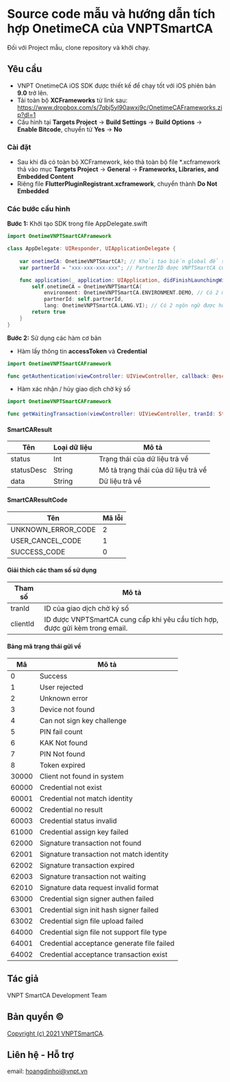 # Source code mẫu và hướng dẫn tích hợp OnetimeCA của VNPTSmartCA

Đối với Project mẫu, clone repository và khởi chạy.

## Yêu cầu

- VNPT OnetimeCA iOS SDK được thiết kế để chạy tốt với iOS phiên bản **9.0** trở lên.
- Tải toàn bộ **XCFrameworks** từ link sau: <https://www.dropbox.com/s/7qbj5yl90awxj9c/OnetimeCAFrameworks.zip?dl=1>
- Cấu hình tại **Targets Project** -> **Build Settings** -> **Build Options** -> **Enable Bitcode**, chuyển từ **Yes** -> **No**

### Cài đặt

- Sau khi đã có toàn bộ XCFramework, kéo thả toàn bộ file *.xcframework thả vào mục **Targets Project** -> **General** -> **Frameworks, Libraries, and Embedded Content**
- Riêng file **FlutterPluginRegistrant.xcframework**, chuyển thành **Do Not Embedded**

### Các bước cấu hình

**Bước 1:** Khởi tạo SDK trong file AppDelegate.swift

```swift
import OnetimeVNPTSmartCAFramework

class AppDelegate: UIResponder, UIApplicationDelegate {
    
    var onetimeCA: OnetimeVNPTSmartCA?; // Khởi tạo biến global để sử dụng ở những file khác trong Project.
    var partnerId = "xxx-xxx-xxx-xxx"; // PartnerID được VNPTSmartCA cung cấp khi yêu cầu tích hợp.

    func application(_ application: UIApplication, didFinishLaunchingWithOptions launchOptions: [UIApplication.LaunchOptionsKey: Any]?) -> Bool {
        self.onetimeCA = OnetimeVNPTSmartCA(
            environment: OnetimeVNPTSmartCA.ENVIRONMENT.DEMO, // Có 2 môi trường được cung cấp đó là DEMO và PRODUCTION.
            partnerId: self.partnerId,
            lang: OnetimeVNPTSmartCA.LANG.VI); // Có 2 ngôn ngữ được hỗ trợ đó là: VI: Tiếng Việt và EN: Tiếng Anh.
        return true
    }
}
```

**Bước 2:** Sử dụng các hàm cơ bản

- Hàm lấy thông tin **accessToken** và **Credential**

```swift
import OnetimeVNPTSmartCAFramework

func getAuthentication(viewController: UIViewController, callback: @escaping (SmartCAResult) -> Void) -> Void
```

- Hàm xác nhận / hủy giao dịch chờ ký số

```swift
import OnetimeVNPTSmartCAFramework

func getWaitingTransaction(viewController: UIViewController, tranId: String, callback: @escaping (SmartCAResult) -> Void) -> Void
```

#### SmartCAResult

| Tên        | Loại dữ liệu | Mô tả                               |
|------------|--------------|-------------------------------------|
| status     | Int          | Trạng thái của dữ liệu trả về       |
| statusDesc | String       | Mô tả trạng thái của dữ liệu trả về |
| data       | String       | Dữ liệu trả về                      |

#### SmartCAResultCode

| Tên                | Mã lỗi |
|--------------------|--------|
| UNKNOWN_ERROR_CODE | 2      |
| USER_CANCEL_CODE   | 1      |
| SUCCESS_CODE       | 0      |

#### Giải thích các tham số sử dụng

| Tham số  | Mô tả                                                                        |
|----------|------------------------------------------------------------------------------|
| tranId   | ID của giao dịch chờ ký số                                                   |
| clientId | ID được VNPTSmartCA cung cấp khi yêu cầu tích hợp, được gửi kèm trong email. |

#### Bảng mã trạng thái gửi về

| Mã    | Mô tả                                      |
|-------|--------------------------------------------|
| 0     | Success                                    |
| 1     | User rejected                              |
| 2     | Unknown error                              |
| 3     | Device not found                           |
| 4     | Can not sign key challenge                 |
| 5     | PIN fail count                             |
| 6     | KAK Not found                              |
| 7     | PIN Not found                              |
| 8     | Token expired                              |
| 30000 | Client not found in system                 |
| 60000 | Credential not exist                       |
| 60001 | Credential not match identity              |
| 60002 | Credential no result                       |
| 60003 | Credential status invalid                  |
| 61000 | Credential assign key failed               |
| 62000 | Signature transaction not found            |
| 62001 | Signature transaction not match identity   |
| 62002 | Signature transaction expired              |
| 62003 | Signature transaction not waiting          |
| 62010 | Signature data request invalid format      |
| 63000 | Credential sign signer authen failed       |
| 63001 | Credential sign init hash signer failed    |
| 63002 | Credential sign file upload failed         |
| 64000 | Credential sign file not support file type |
| 64001 | Credential acceptance generate file failed |
| 64002 | Credential acceptance transaction exist    |

## Tác giả

VNPT SmartCA Development Team

## Bản quyền ©

[Copyright (c) 2021 VNPTSmartCA](https://github.com/VNPTSmartCA/ios-onetimeca-sdk-example/blob/master/LICENSE).

## Liên hệ - Hỗ trợ

email: hoangdinhoi@vnpt.vn
